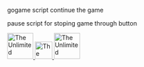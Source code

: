 
gogame script continue the game

pause script for stoping game through button


<a href="https://bio.link/coffeelink" target="_blank">
  <img src="https://img.shields.io/badge/bio%20link-%E2%86%90-green" alt="The Unlimited" width="60"/>
</a>

<a href="https://vk.com/frelixgame" target="_blank">
  <img src="https://img.shields.io/badge/vk-%E2%86%90-blue" alt="The Unlimited" width="40"/>
</a>


<a href="https://discord.gg/vChCwetYFm" target="_blank">
  <img src="https://img.shields.io/badge/discord-%E2%86%90-blueviolet" alt="The Unlimited" width="60"/>
</a>
